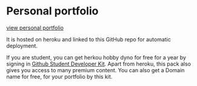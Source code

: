 # Personal portfolio

[view personal portfolio](https://amitoj-singh.me/)

It is hosted on heroku and linked to this GitHub repo for automatic deployment.

If you are student, you can get herkou hobby dyno for free for a year by signing in [Github Student Developer Kit](https://education.github.com/). Apart from heroku, this pack also gives you access to many premium content. You can also get a Domain name for free, for your portfolio by this kit.
